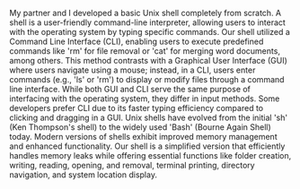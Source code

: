 My partner and I developed a basic Unix shell completely from scratch. A shell is a user-friendly command-line interpreter, allowing users to interact with the operating system by typing specific commands. Our shell utilized a Command Line Interface (CLI), enabling users to execute predefined commands like 'rm' for file removal or 'cat' for merging word documents, among others. This method contrasts with a Graphical User Interface (GUI) where users navigate using a mouse; instead, in a CLI, users enter commands (e.g., 'ls' or 'rm') to display or modify files through a command line interface. While both GUI and CLI serve the same purpose of interfacing with the operating system, they differ in input methods. Some developers prefer CLI due to its faster typing efficiency compared to clicking and dragging in a GUI. Unix shells have evolved from the initial 'sh' (Ken Thompson's shell) to the widely used 'Bash' (Bourne Again Shell) today. Modern versions of shells exhibit improved memory management and enhanced functionality. Our shell is a simplified version that efficiently handles memory leaks while offering essential functions like folder creation, writing, reading, opening, and removal, terminal printing, directory navigation, and system location display.

